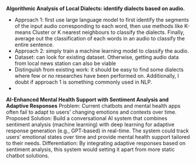 **Algorithmic Analysis of Local Dialects: identify dialects based on audio.**
- Approach 1: first use large language model to first identify the segments of the input audio corresponding to each word, then use methods like K-means Cluster or K nearest neighbours to classify the dialects. Finally, average out the classification of each words in an audio to classify the entire sentence.
- Approach 2: simply train a machine learning model to classify the audio.
- Dataset: can look for existing dataset. Otherwise, getting audio data from local news station can also be viable
- Distinguish from existing work: it should be easy to find some dialects where few or no researches have been performed on. Additionally, I doubt if approach 1 is something commonly used in NLP.
- 

**AI-Enhanced Mental Health Support with Sentiment Analysis and Adaptive Responses**
Problem: Current chatbots and mental health apps often fail to adapt to users' changing emotions and contexts over time.
Proposed Solution: Build a conversational AI system that combines sentiment analysis (machine learning) with deep learning for adaptive response generation (e.g., GPT-based) in real-time. The system could track users’ emotional states over time and provide mental health support tailored to their needs.
Differentiation: By integrating adaptive responses based on sentiment analysis, this system would setting it apart from more static chatbot solutions.
